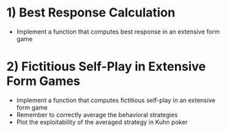 # 1) Best Response Calculation
 - Implement a function that computes best response in an extensive form game

# 2) Fictitious Self-Play in Extensive Form Games
- Implement a function that computes fictitious self-play in an extensive form game
- Remember to correctly average the behavioral strategies
- Plot the exploitability of the averaged strategy in Kuhn poker
